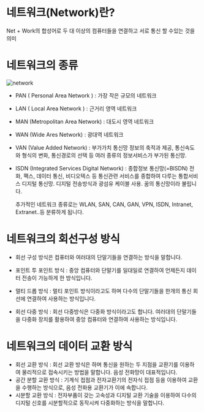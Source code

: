 # 네트워크(Network)란?

Net + Work의 합성어로
두 대 이상의 컴퓨터들을 연결하고 서로 통신 할 수있는 것을 의미


# 네트워크의 종류
![network](https://img1.daumcdn.net/thumb/R1280x0/?scode=mtistory2&fname=https%3A%2F%2Ft1.daumcdn.net%2Fcfile%2Ftistory%2F995DCD465CAF21FD07)

* PAN ( Personal Area Network ) : 가장 작은 규모의 네트워크
* LAN ( Local Area Network ) : 근거리 영역 네트워크
* MAN (Metropolitan Area Network) : 대도시 영역 네트워크
* WAN (Wide Ares Network) : 광대역 네트워크
* VAN (Value Added Network) : 부가가치 통신망 정보의 축적과 제공, 통신속도와 형식의 변화, 통신경로의 선택 등 여러 종류의 정보서비스가 부가된 통신망.
* ISDN (Integrated Services Digital Network) : 종합정보 통신망(=BISDN) 전화, 팩스, 데이터 통신, 비디오텍스 등 통신관련 서비스를 종합하여 다루는 통합서비스 디지털 통신망. 디지털 전송방식과 광섬유 케이블 사용. 꿈의 통신망이라 불립니다.

	추가적인 네트워크 종류로는 WLAN, SAN, CAN, GAN, VPN, ISDN, Intranet, Extranet..등 분류하게 됩니다.

# 네트워크의 회선구성 방식 
* 회선 구성 방식은 컴퓨터와 여러대의 단말기들을 연결하는 방식을 말합니다.

* 포인트 투 포인트 방식 : 중앙 컴퓨터와 단말기를 일대일로 연결하여 언제든지 데이터 전송이 가능하게 한 방식입니다.
* 멀티 드롭 방식 : 멀티 포인트 방식이라고도 하며 다수의 단말기들을 한개의 통신 회선에 연결하여 사용하는 방식입니다.
* 회선 다중 방식 : 회선 다중방식은 다중화 방식이라고도 합니다. 여러대의 단말기들을 다중화 장치를 활용하여 중앙 컴퓨터와 연결하여 사용하는 방식입니다.
 

# 네트워크의 데이터 교환 방식 
* 회선 교환 방식 : 회선 교환 방식은 하며 통신을 원하는 두 지점을 교환기를 이용하여 물리적으로 접속시키는 방법을 말합니다. 음성 전화망이 대표적입니다.
* 공간 분할 교환 방식 : 기계식 접점과 전자교환기의 전자식 접점 등을 이용하여 교환을 수행하는 방식으로, 음성 전화용 교환기가 이에 속합니다.
* 시분할 교환 방식 : 전자부품이 갖는 고속성과 디지털 교환 기술을 이용하여 다수의 디지털 신호를 시분할적으로 동작시켜 다중화하는 방식을 말합니다.
